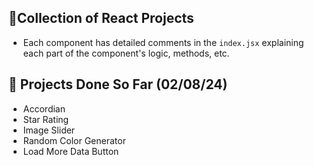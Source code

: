 ## 🌟Collection of React Projects

- Each component has detailed comments in the `index.jsx` explaining each part of the component's logic, methods, etc.

## 🚀 Projects Done So Far (02/08/24)
- Accordian
- Star Rating
- Image Slider
- Random Color Generator
- Load More Data Button
